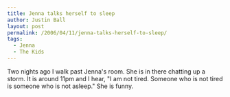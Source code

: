 ```yaml
---
title: Jenna talks herself to sleep
author: Justin Ball
layout: post
permalink: /2006/04/11/jenna-talks-herself-to-sleep/
tags:
  - Jenna
  - The Kids
---
```


Two nights ago I walk past Jenna's room. She is in there chatting up a storm. It is around 11pm and I hear,
"I am not tired. Someone who is not tired is someone who is not asleep." She is funny.
